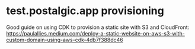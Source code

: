 # test.postalgic.app provisioning

Good guide on using CDK to provision a static site with S3 and CloudFront: https://paulallies.medium.com/deploy-a-static-website-on-aws-s3-with-custom-domain-using-aws-cdk-4db7f388dc46